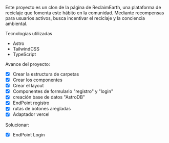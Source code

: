 Este proyecto es un clon de la página de ReclaimEarth,
una plataforma de reciclaje que fomenta este hábito en la comunidad.
Mediante recompensas para usuarios activos, busca incentivar el reciclaje y
la conciencia ambiental.

Tecnologías utilizadas

- Astro
- TailwindCSS
- TypeScript

Avance del proyecto:

- [x] Crear la estructura de carpetas
- [x] Crear los componentes
- [x] Crear el layout
- [x] Componentes de formulario "registro" y "login"
- [x] creación base de datos "AstroDB"
- [x] EndPoint registro
- [x] rutas de botones aregladas
- [x] Adaptador vercel

Solucionar:

- [x] EndPoint Login
